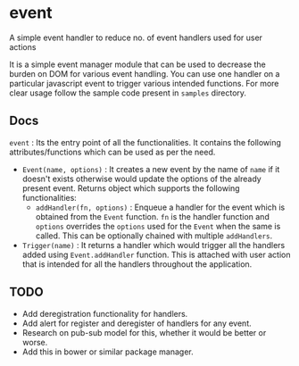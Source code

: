 # event
A simple event handler to reduce no. of event handlers used for user actions

It is a simple event manager module that can be used to decrease the burden on DOM for various event handling. You can use one handler on a particular javascript event to trigger various intended functions. For more clear usage follow the sample code present in `samples` directory.

## Docs
`event` : Its the entry point of all the functionalities. It contains the following attributes/functions which can be used as per the need.

* `Event(name, options)` : It creates a new event by the name of `name` if it doesn't exists otherwise would update the options of the already present event. Returns object which supports the following functionalities: 
    - `addHandler(fn, options)` : Enqueue a handler for the event which is obtained from the `Event` function. `fn` is the handler function and `options` overrides the `options` used for the `Event` when the same is called. This can be optionally chained with multiple `addHandlers`.
* `Trigger(name)` : It returns a handler which would trigger all the handlers added using `Event.addHandler` function. This is attached with user action that is intended for all the handlers throughout the application.


## TODO
* Add deregistration functionality for handlers.
* Add alert for register and deregister of handlers for any event.
* Research on pub-sub model for this, whether it would be better or worse.
* Add this in bower or similar package manager.